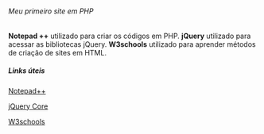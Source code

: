 # <h6> Meu primeiro site em <strog>PHP</strong> </h6>


<strong>Notepad ++</strong> utilizado para criar os códigos em PHP.
<strong>jQuery</strong> utilizado para acessar as bibliotecas jQuery.
<strong>W3schools</strong> utilizado para aprender métodos de criação de sites em HTML.


<h5> Links úteis </h5>
  
[Notepad++](https://notepad-plus-plus.org/downloads/)
  
[jQuery Core](https://releases.jquery.com/)
  
[W3schools](https://www.w3schools.co) 
